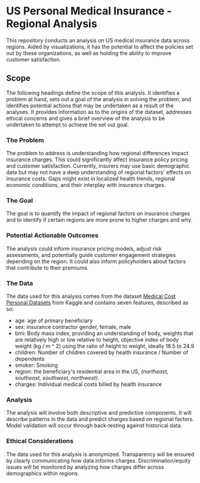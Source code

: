 # US Personal Medical Insurance - Regional Analysis

This repository conducts an analysis on US medical insurance data across regions. Aided by visualizations, it has the potential to affect the policies set out by these organizations, as well as holding the ability to improve customer satisfaction.

## Scope

The following headings define the scope of this analysis. It identifies a problem at hand, sets out a goal of the analysis in solving the problem, and identifies potential actions that may be undertaken as a result of the analyses. It provides information as to the origins of the dataset, addresses ethical concerns and gives a brief overview of the analysis to be undertaken to attempt to achieve the set out goal.

### The Problem

The problem to address is understanding how regional differences impact insurance charges. This could significantly affect insurance policy pricing and customer satisfaction. Currently, insurers may use basic demographic data but may not have a deep understanding of regional factors' effects on insurance costs. Gaps might exist in localized health trends, regional economic conditions, and their interplay with insurance charges.

### The Goal

The goal is to quantify the impact of regional factors on insurance charges and to identify if certain regions are more prone to higher charges and why.

### Potential Actionable Outcomes

The analysis could inform insurance pricing models, adjust risk assessments, and potentially guide customer engagement strategies depending on the region. It could also inform policyholders about factors that contribute to their premiums.

### The Data

The data used for this analysis comes from the dataset [Medical Cost Personal Datasets](https://www.kaggle.com/datasets/mirichoi0218/insurance?resource=download) from Kaggle and contains seven features, described as so:

- age: age of primary beneficiary
- sex: insurance contractor gender, female, male
- bmi: Body mass index, providing an understanding of body, weights that are relatively high or low relative to height,
objective index of body weight (kg / m ^ 2) using the ratio of height to weight, ideally 18.5 to 24.9
- children: Number of children covered by health insurance / Number of dependents
- smoker: Smoking
- region: the beneficiary's residential area in the US, *(northeast, southeast, southwest, northwest)*.
- charges: Individual medical costs billed by health insurance

### Analysis

The analysis will involve both descriptive and predictive components. It will describe patterns in the data and predict charges based on regional factors. Model validation will occur through back-testing against historical data.

### Ethical Considerations

The data used for this analysis is anonymized. Transparency will be ensured by clearly communicating how data informs charges. Discrimination/equity issues will be monitored by analyzing how charges differ across demographics within regions.
